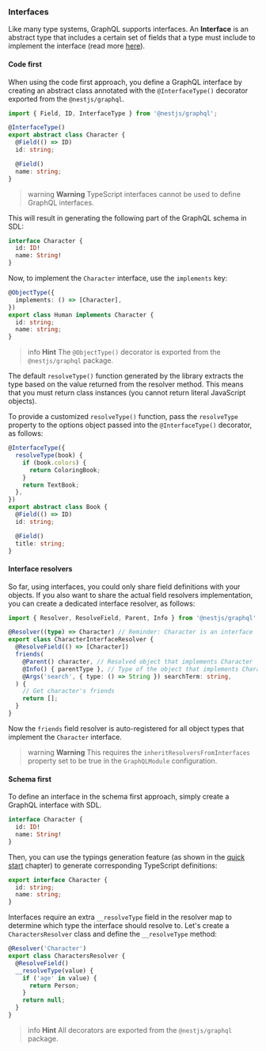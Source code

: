 ### Interfaces

Like many type systems, GraphQL supports interfaces. An **Interface** is an abstract type that includes a certain set of fields that a type must include to implement the interface (read more [here](https://graphql.org/learn/schema/#interfaces)).

#### Code first

When using the code first approach, you define a GraphQL interface by creating an abstract class annotated with the `@InterfaceType()` decorator exported from the `@nestjs/graphql`.

```typescript
import { Field, ID, InterfaceType } from '@nestjs/graphql';

@InterfaceType()
export abstract class Character {
  @Field(() => ID)
  id: string;

  @Field()
  name: string;
}
```

> warning **Warning** TypeScript interfaces cannot be used to define GraphQL interfaces.

This will result in generating the following part of the GraphQL schema in SDL:

```graphql
interface Character {
  id: ID!
  name: String!
}
```

Now, to implement the `Character` interface, use the `implements` key:

```typescript
@ObjectType({
  implements: () => [Character],
})
export class Human implements Character {
  id: string;
  name: string;
}
```

> info **Hint** The `@ObjectType()` decorator is exported from the `@nestjs/graphql` package.

The default `resolveType()` function generated by the library extracts the type based on the value returned from the resolver method. This means that you must return class instances (you cannot return literal JavaScript objects).

To provide a customized `resolveType()` function, pass the `resolveType` property to the options object passed into the `@InterfaceType()` decorator, as follows:

```typescript
@InterfaceType({
  resolveType(book) {
    if (book.colors) {
      return ColoringBook;
    }
    return TextBook;
  },
})
export abstract class Book {
  @Field(() => ID)
  id: string;

  @Field()
  title: string;
}
```

#### Interface resolvers

So far, using interfaces, you could only share field definitions with your objects. If you also want to share the actual field resolvers implementation, you can create a dedicated interface resolver, as follows:

```typescript
import { Resolver, ResolveField, Parent, Info } from '@nestjs/graphql';

@Resolver((type) => Character) // Reminder: Character is an interface
export class CharacterInterfaceResolver {
  @ResolveField(() => [Character])
  friends(
    @Parent() character, // Resolved object that implements Character
    @Info() { parentType }, // Type of the object that implements Character
    @Args('search', { type: () => String }) searchTerm: string,
  ) {
    // Get character's friends
    return [];
  }
}
```

Now the `friends` field resolver is auto-registered for all object types that implement the `Character` interface.

> warning **Warning** This requires the `inheritResolversFromInterfaces` property set to be true in the `GraphQLModule` configuration.

#### Schema first

To define an interface in the schema first approach, simply create a GraphQL interface with SDL.

```graphql
interface Character {
  id: ID!
  name: String!
}
```

Then, you can use the typings generation feature (as shown in the [quick start](/graphql/quick-start) chapter) to generate corresponding TypeScript definitions:

```typescript
export interface Character {
  id: string;
  name: string;
}
```

Interfaces require an extra `__resolveType` field in the resolver map to determine which type the interface should resolve to. Let's create a `CharactersResolver` class and define the `__resolveType` method:

```typescript
@Resolver('Character')
export class CharactersResolver {
  @ResolveField()
  __resolveType(value) {
    if ('age' in value) {
      return Person;
    }
    return null;
  }
}
```

> info **Hint** All decorators are exported from the `@nestjs/graphql` package.
